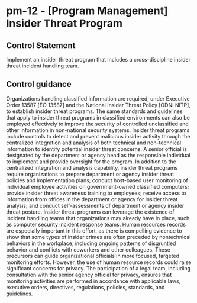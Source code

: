 # pm-12 - \[Program Management\] Insider Threat Program

## Control Statement

Implement an insider threat program that includes a cross-discipline insider threat incident handling team.

## Control guidance

Organizations handling classified information are required, under Executive Order 13587 [EO 13587] and the National Insider Threat Policy [ODNI NITP], to establish insider threat programs. The same standards and guidelines that apply to insider threat programs in classified environments can also be employed effectively to improve the security of controlled unclassified and other information in non-national security systems. Insider threat programs include controls to detect and prevent malicious insider activity through the centralized integration and analysis of both technical and non-technical information to identify potential insider threat concerns. A senior official is designated by the department or agency head as the responsible individual to implement and provide oversight for the program. In addition to the centralized integration and analysis capability, insider threat programs require organizations to prepare department or agency insider threat policies and implementation plans; conduct host-based user monitoring of individual employee activities on government-owned classified computers; provide insider threat awareness training to employees; receive access to information from offices in the department or agency for insider threat analysis; and conduct self-assessments of department or agency insider threat posture. Insider threat programs can leverage the existence of incident handling teams that organizations may already have in place, such as computer security incident response teams. Human resources records are especially important in this effort, as there is compelling evidence to show that some types of insider crimes are often preceded by nontechnical behaviors in the workplace, including ongoing patterns of disgruntled behavior and conflicts with coworkers and other colleagues. These precursors can guide organizational officials in more focused, targeted monitoring efforts. However, the use of human resource records could raise significant concerns for privacy. The participation of a legal team, including consultation with the senior agency official for privacy, ensures that monitoring activities are performed in accordance with applicable laws, executive orders, directives, regulations, policies, standards, and guidelines.

